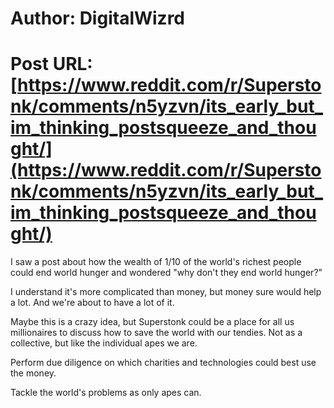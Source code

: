 # Author: DigitalWizrd
# Post URL: [https://www.reddit.com/r/Superstonk/comments/n5yzvn/its_early_but_im_thinking_postsqueeze_and_thought/](https://www.reddit.com/r/Superstonk/comments/n5yzvn/its_early_but_im_thinking_postsqueeze_and_thought/)


I saw a post about how the wealth of 1/10 of the world's richest people could end world hunger and wondered "why don't they end world hunger?" 

I understand it's more complicated than money, but money sure would help a lot. And we're about to have a lot of it. 

Maybe this is a crazy idea, but Superstonk could be a place for all us millionaires to discuss how to save the world with our tendies. Not as a collective, but like the individual apes we are. 

Perform due diligence on which charities and technologies could best use the money. 

Tackle the world's problems as only apes can.